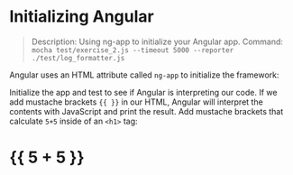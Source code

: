 # Initializing Angular

> Description: Using ng-app to initialize your Angular app.
> Command: `mocha test/exercise_2.js --timeout 5000 --reporter ./test/log_formatter.js`

Angular uses an HTML attribute called `ng-app` to initialize the framework:

  <html ng-app="MyApp">
    <body>
    </body>
  </html>

Initialize the app and test to see if Angular is interpreting our code. If we add mustache brackets `{{ }}` in our HTML, Angular will interpret the contents with JavaScript and print the result. Add mustache brackets that calculate `5+5` inside of an `<h1>` tag:

  <html ng-app="MyApp">
    <body>
      <h1>{{ 5 + 5 }}</h1>
    </body>
  </html
